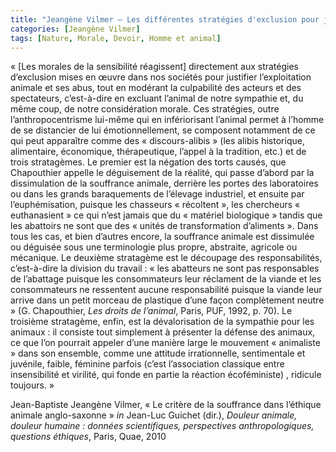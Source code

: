 ```yaml
---
title: "Jeangène Vilmer – Les différentes stratégies d'exclusion pour justifier l'exploitation animale"
categories: [Jeangène Vilmer]
tags: [Nature, Morale, Devoir, Homme et animal]
---
```


« [Les morales de la sensibilité réagissent] directement aux stratégies d’exclusion mises en œuvre dans nos sociétés pour justifier l’exploitation animale et ses abus, tout en modérant la culpabilité des acteurs et des spectateurs, c’est-à-dire en excluant l’animal de notre sympathie et, du même coup, de notre considération morale. Ces stratégies, outre l’anthropocentrisme lui-même qui en infériorisant l’animal permet à l’homme de se distancier de lui émotionnellement, se composent notamment de ce qui peut apparaître comme des « discours-alibis » (les alibis historique, alimentaire, économique, thérapeutique, l’appel à la tradition, etc.) et de trois stratagèmes. Le premier est la négation des torts causés, que Chapouthier appelle le déguisement de la réalité, qui passe d’abord par la dissimulation de la souffrance animale, derrière les portes des laboratoires ou dans les grands baraquements de l’élevage industriel, et ensuite par l’euphémisation, puisque les chasseurs « récoltent », les chercheurs « euthanasient » ce qui n’est jamais que du « matériel biologique » tandis que les abattoirs ne sont que des « unités de transformation d’aliments ». Dans tous les cas, et bien d’autres encore, la souffrance animale est dissimulée ou déguisée sous une terminologie plus propre, abstraite, agricole ou mécanique. Le deuxième stratagème est le découpage des responsabilités, c’est-à-dire la division du travail : « les abatteurs ne sont pas responsables de l’abattage puisque les consommateurs leur réclament de la viande et les consommateurs ne ressentent aucune responsabilité puisque la viande leur arrive dans un petit morceau de plastique d’une façon complètement neutre » (G. Chapouthier, _Les droits de l’animal_, Paris, PUF, 1992, p. 70). Le troisième stratagème, enfin, est la dévalorisation de la sympathie pour les animaux : il consiste tout simplement à présenter la défense des animaux, ce que l’on pourrait appeler d’une manière large le mouvement « animaliste » dans son ensemble, comme une attitude irrationnelle, sentimentale et juvénile, faible, féminine parfois (c’est l’association classique entre insensibilité et virilité, qui fonde en partie la réaction écoféministe) , ridicule toujours. »

Jean-Baptiste Jeangène Vilmer, « Le critère de la souffrance dans l’éthique animale anglo-saxonne » _in_ Jean-Luc Guichet (dir.), _Douleur animale, douleur humaine : données scientifiques, perspectives anthropologiques, questions éthiques_, Paris, Quae, 2010
